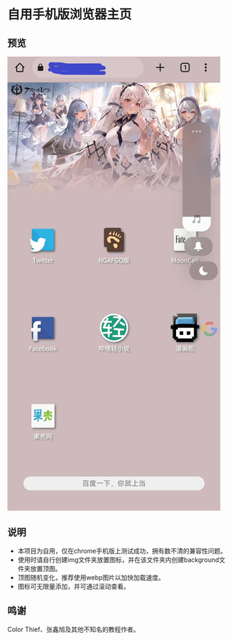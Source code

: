 # 自用手机版浏览器主页
## 预览
![预览图片](preview.jpg)

## 说明
* 本项目为自用，仅在chrome手机版上测试成功，拥有数不清的兼容性问题。
* 使用时请自行创建img文件夹放置图标，并在该文件夹内创建background文件夹放置顶图。
* 顶图随机变化，推荐使用webp图片以加快加载速度。
* 图标可无限量添加，并可通过滚动查看。

## 鸣谢
Color Thief、张鑫旭及其他不知名的教程作者。
